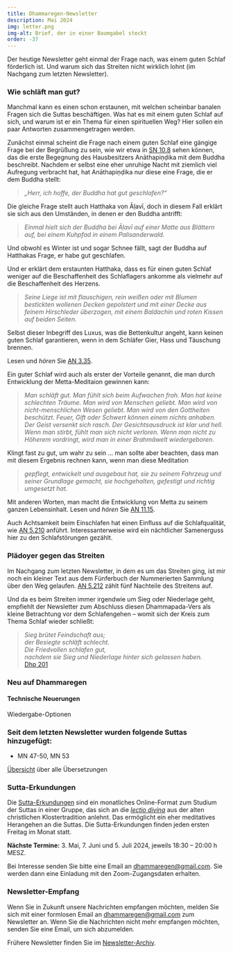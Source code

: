 ```yaml
---
title: Dhammaregen-Newsletter
description: Mai 2024
img: letter.png
img-alt: Brief, der in einer Baumgabel steckt
order: -37
---
```


Der heutige Newsletter geht einmal der Frage nach, was einem guten Schlaf förderlich ist. Und warum sich das Streiten nicht wirklich lohnt (im Nachgang zum letzten Newsletter).

### Wie schläft man gut?

Manchmal kann es einen schon erstaunen, mit welchen scheinbar banalen Fragen sich die Suttas beschäftigen. Was hat es mit einem guten Schlaf auf sich, und warum ist er ein Thema für einen spirituellen Weg? Hier sollen ein paar Antworten zusammengetragen werden.

Zunächst einmal scheint die Frage nach einem guten Schlaf eine gängige Frage bei der Begrüßung zu sein, wie wir etwa in [SN 10.8](#/sutta/sn10.8/de/sabbamitta) sehen können, das die erste Begegnung des Hausbesitzers Anāthapiṇḍika mit dem Buddha beschreibt. Nachdem er selbst eine eher unruhige Nacht mit ziemlich viel Aufregung verbracht hat, hat Anāthapiṇḍika nur diese eine Frage, die er dem Buddha stellt:

>*„Herr, ich hoffe, der Buddha hat gut geschlafen?“*

Die gleiche Frage stellt auch Hatthaka von Āḷavī, doch in diesem Fall erklärt sie sich aus den Umständen, in denen er den Buddha antrifft:

>*Einmal hielt sich der Buddha bei Āḷavī auf einer Matte aus Blättern auf, bei einem Kuhpfad in einem Palisanderwald.*

Und obwohl es Winter ist und sogar Schnee fällt, sagt der Buddha auf Hatthakas Frage, er habe gut geschlafen.

Und er erklärt dem erstaunten Hatthaka, dass es für einen guten Schlaf weniger auf die Beschaffenheit des Schlaflagers ankomme als vielmehr auf die Beschaffenheit des Herzens.

>*Seine Liege ist mit flauschigen, rein weißen oder mit Blumen bestickten wollenen Decken gepolstert und mit einer Decke aus feinem Hirschleder überzogen, mit einem Baldachin und roten Kissen auf beiden Seiten.*

Selbst dieser Inbegriff des Luxus, was die Bettenkultur angeht, kann keinen guten Schlaf garantieren, wenn in dem Schläfer Gier, Hass und Täuschung brennen.

Lesen und *hören* Sie [AN 3.35](#/sutta/an3.35/de/sabbamitta).

Ein guter Schlaf wird auch als erster der Vorteile genannt, die man durch Entwicklung der Metta-Meditaion gewinnen kann:

>*Man schläft gut. Man fühlt sich beim Aufwachen froh. Man hat keine schlechten Träume. Man wird von Menschen geliebt. Man wird von nicht-menschlichen Wesen geliebt. Man wird von den Gottheiten beschützt. Feuer, Gift oder Schwert können einem nichts anhaben. Der Geist versenkt sich rasch. Der Gesichtsausdruck ist klar und hell. Wenn man stirbt, fühlt man sich nicht verloren. Wenn man nicht zu Höherem vordringt, wird man in einer Brahmāwelt wiedergeboren.*

Klingt fast zu gut, um wahr zu sein … man sollte aber beachten, dass man mit diesem Ergebnis rechnen kann, wenn man diese Meditation 

>*gepflegt, entwickelt und ausgebaut hat, sie zu seinem Fahrzeug und seiner Grundlage gemacht, sie hochgehalten, gefestigt und richtig umgesetzt hat.*

Mit anderen Worten, man macht die Entwicklung von Metta zu seinem ganzen Lebensinhalt. Lesen und *hören* Sie [AN 11.15](#/sutta/an11.15/de/sabbamitta).

Auch Achtsamkeit beim Einschlafen hat einen Einfluss auf die Schlafqualität, wie [AN 5.210](#/sutta/an5.210/de/sabbamitta) anführt. Interessanterweise wird ein nächtlicher Samenerguss hier zu den Schlafstörungen gezählt.

### Plädoyer gegen das Streiten

Im Nachgang zum letzten Newsletter, in dem es um das Streiten ging, ist mir noch ein kleiner Text aus dem Fünferbuch der Nummerierten Sammlung über den Weg gelaufen. [AN 5.212](#/sutta/an5.212/de/sabbamitta) zählt fünf Nachteile des Streitens auf.

Und da es beim Streiten immer irgendwie um Sieg oder Niederlage geht, empfiehlt der Newsletter zum Abschluss diesen Dhammapada-Vers als kleine Betrachtung vor dem Schlafengehen – womit sich der Kreis zum Thema Schlaf wieder schließt:

>*Sieg brütet Feindschaft aus;*  
>*der Besiegte schläft schlecht.*  
>*Die Friedvollen schlafen gut,*  
>*nachdem sie Sieg und Niederlage hinter sich gelassen haben.*  
>[Dhp 201](#/sutta/dhp201:1/de/sabbamitta)

### Neu auf Dhammaregen

#### Technische Neuerungen

Wiedergabe-Optionen

### Seit dem letzten Newsletter wurden folgende Suttas hinzugefügt:

- MN 47-50, MN 53

[Übersicht](#/wiki/uebersetzung/uebersicht) über alle Übersetzungen

### Sutta-Erkundungen 

Die [Sutta-Erkundungen](#/wiki/erkundung) sind ein monatliches Online-Format zum Studium der Suttas in einer Gruppe, das sich an die [*lectio divina*](https://de.wikipedia.org/wiki/Lectio_divina) aus der alten christlichen Klostertradition anlehnt. Das ermöglicht ein eher meditatives Herangehen an die Suttas. Die Sutta-Erkundungen finden jeden ersten Freitag im Monat statt. 

**Nächste Termine:** 3. Mai, 7. Juni und 5. Juli 2024, jeweils 18:30 – 20:00 h MESZ.

Bei Interesse senden Sie bitte eine Email an [dhammaregen@gmail.com](mailto:dhammaregen@gmail.com). Sie werden dann eine Einladung mit den Zoom-Zugangsdaten erhalten.

### Newsletter-Empfang

Wenn Sie in Zukunft unsere Nachrichten empfangen möchten, melden Sie sich mit einer formlosen Email an [dhammaregen@gmail.com](mailto:dhammaregen@gmail.com) zum Newsletter an. Wenn Sie die Nachrichten nicht mehr empfangen möchten, senden Sie eine Email, um sich abzumelden. 

Frühere Newsletter finden Sie im [Newsletter-Archiv](#/wiki/news/inhalt).